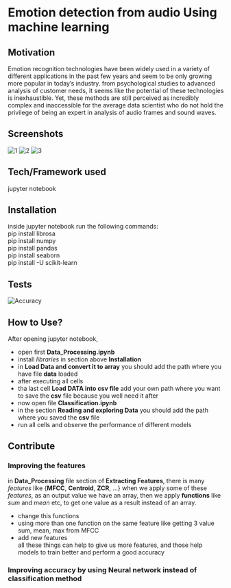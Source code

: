 # Emotion detection from audio Using machine learning

## Motivation
Emotion recognition technologies have been widely used in a variety of different applications in the past few years and seem to be only growing more popular in today’s industry. from psychological studies to advanced analysis of customer needs, it seems like the potential of these technologies is inexhaustible. Yet, these methods are still perceived as incredibly complex and inaccessible for the average data scientist who do not hold the privilege of being an expert in analysis of audio frames and sound waves.
## Screenshots
![1](https://user-images.githubusercontent.com/100093143/178966587-7a84c8c2-d980-407e-b58a-024360624add.PNG)
![2](https://user-images.githubusercontent.com/100093143/178966602-63f0c21e-4c09-413a-885a-cf518a7e42eb.PNG)
![3](https://user-images.githubusercontent.com/100093143/178966612-61bd01da-ea53-466f-8cdb-8522248cb5b0.PNG )
## Tech/Framework used
jupyter notebook
## Installation
inside jupyter notebook run the following commands:\
pip install librosa\
pip install numpy\
pip install pandas\
pip install seaborn\
pip install -U scikit-learn
## Tests
![Accuracy](https://user-images.githubusercontent.com/100093143/178971592-7f991b9e-7d7e-4841-be4f-ed3c15dc615f.PNG)
## How to Use?
After opening jupyter notebook, 
* open first **Data_Processing.ipynb**
* install *libraries* in section above **Installation** 
* in **Load Data and convert it to array** you should add the path where you have file **data** loaded
* after executing all cells 
* tha last cell **Load DATA into csv file** add your own path where you want to save the **csv** file because you well need it after
* now open file **Classification.ipynb**
* in the section **Reading and exploring Data** you should add the path where you saved the **csv** file 
* run all cells and observe the performance of different models
## Contribute
### Improving the features
in **Data_Processing** file section of **Extracting Features**,
there is many *features* like {**MFCC**, **Centroid**, **ZCR**, ...}
when we apply some of these *features*, as an output value we have an array, then we apply **functions** like *sum* and *mean* etc, to get one value as a result instead of an array. 

  * change this functions
  * using more than one function on the same feature like getting 3 value sum, mean, max from MFCC
  * add new features\
all these things can help to give us more features, and those help models to train better and perform a good accuracy
### Improving accuracy by using Neural network instead of classification method

